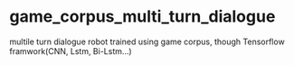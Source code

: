 # game_corpus_multi_turn_dialogue
multile turn dialogue robot trained using game corpus, though Tensorflow framwork(CNN, Lstm, Bi-Lstm...)
